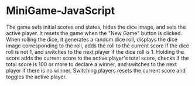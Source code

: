 # MiniGame-JavaScript

The game sets initial scores and states, hides the dice image, and sets the active player. It resets the game when the "New Game" button is clicked. When rolling the dice, it generates a random dice roll, displays the dice image corresponding to the roll, adds the roll to the current score if the dice roll is not 1, and switches to the next player if the dice roll is 1. Holding the score adds the current score to the active player's total score, checks if the total score is 100 or more to declare a winner, and switches to the next player if there is no winner. Switching players resets the current score and toggles the active player.
